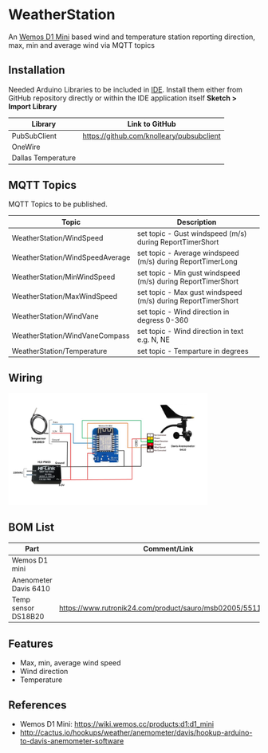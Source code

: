 # WeatherStation
An [Wemos D1 Mini](https://wiki.wemos.cc/products:d1:d1_mini) based wind and temperature station reporting direction, max, min and average wind via MQTT topics

## Installation
Needed Arduino Libraries to be included in [IDE](https://www.arduino.cc/en/Main/Software). Install them either from GitHub repository directly or within the IDE application itself **Sketch > Import Library** 

| Library                            | Link to GitHub                                      |
| ---------------------------------- | --------------------------------------------------- |
| PubSubClient                       |  https://github.com/knolleary/pubsubclient          |      
| OneWire                            |                                                     |
| Dallas Temperature                 |                                                     |                                                     

## MQTT Topics
MQTT Topics to be published. 

| Topic                              | Description                                         |
| ---------------------------------- | --------------------------------------------------- |
| WeatherStation/WindSpeed           |  set topic - Gust windspeed (m/s) during ReportTimerShort      |
| WeatherStation/WindSpeedAverage    |  set topic - Average windspeed (m/s) during ReportTimerLong    |
| WeatherStation/MinWindSpeed        |  set topic - Min gust windspeed (m/s) during ReportTimerShort  |
| WeatherStation/MaxWindSpeed        |  set topic - Max gust windspeed (m/s) during ReportTimerShort  |
| WeatherStation/WindVane            |  set topic - Wind direction in degress 0-360                   |
| WeatherStation/WindVaneCompass     |  set topic - Wind direction in text e.g. N, NE                 |
| WeatherStation/Temperature         |  set topic - Temparture in degrees                             |

## Wiring
<img src="https://github.com/MagnusPer/WeatherStation/blob/master/images/WeatherStation.jpg" width="400">



## BOM List
| Part                               | Comment/Link                                        |
| ---------------------------------- | --------------------------------------------------- |
|  Wemos D1 mini                     |                                                     |   
|  Anenometer Davis 6410             |                                                     |
|  Temp sensor DS18B20               | https://www.rutronik24.com/product/sauro/msb02005/5511.html |      


## Features
 - Max, min, average wind speed
 - Wind direction
 - Temperature 
 
## References
- Wemos D1 Mini: https://wiki.wemos.cc/products:d1:d1_mini
- http://cactus.io/hookups/weather/anemometer/davis/hookup-arduino-to-davis-anemometer-software 
